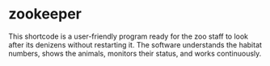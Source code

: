 # zookeeper
This shortcode is a user-friendly program ready for the zoo staff to look after its denizens without restarting it. 
The software understands the habitat numbers, shows the animals, monitors their status, and works continuously.

